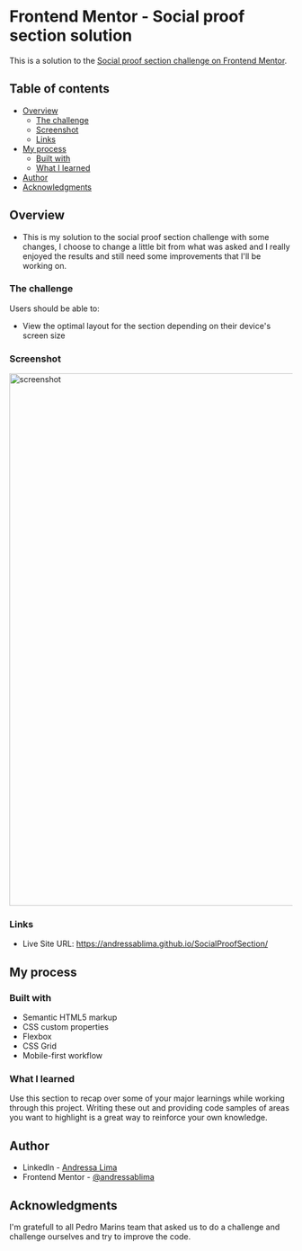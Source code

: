 # Frontend Mentor - Social proof section solution

This is a solution to the [Social proof section challenge on Frontend Mentor](https://www.frontendmentor.io/challenges/social-proof-section-6e0qTv_bA). 

## Table of contents

- [Overview](#overview)
  - [The challenge](#the-challenge)
  - [Screenshot](#screenshot)
  - [Links](#links)
- [My process](#my-process)
  - [Built with](#built-with)
  - [What I learned](#what-i-learned)
- [Author](#author)
- [Acknowledgments](#acknowledgments)


## Overview
- This is my solution to the social proof section challenge with some changes, I choose to change a little bit from what was asked and I really enjoyed the results and still need some improvements that I'll be working on. 

### The challenge

Users should be able to:

- View the optimal layout for the section depending on their device's screen size

### Screenshot

<img width="947" alt="screenshot" src="https://user-images.githubusercontent.com/113699211/235681232-02c2aef3-a684-4100-b789-a5851ec40c26.png">

### Links

- Live Site URL: https://andressablima.github.io/SocialProofSection/

## My process

### Built with

- Semantic HTML5 markup
- CSS custom properties
- Flexbox
- CSS Grid
- Mobile-first workflow

### What I learned

Use this section to recap over some of your major learnings while working through this project. Writing these out and providing code samples of areas you want to highlight is a great way to reinforce your own knowledge.


## Author

- LinkedIn - [Andressa Lima](https://www.linkedin.com/in/andressa-lima-444240190/)
- Frontend Mentor - [@andressablima](https://www.frontendmentor.io/profile/andressablima)


## Acknowledgments

I'm gratefull to all Pedro Marins team that asked us to do a challenge and challenge ourselves and try to improve the code.

